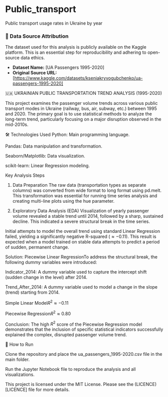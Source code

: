 # Public_transport
Public transport usage rates in Ukraine by year

### 🔎 Data Source Attribution

The dataset used for this analysis is publicly available on the Kaggle platform. This is an essential step for reproducibility and adhering to open-source data ethics.

* **Dataset Name:** [UA Passengers 1995-2020]
* **Original Source URL:** [https://www.kaggle.com/datasets/kseniakryvogubchenko/ua-passengers-1995-2020]

🇺🇦 UKRAINIAN PUBLIC TRANSPORTATION TREND ANALYSIS (1995-2020)

This project examines the passenger volume trends across various public transport modes in Ukraine (railway, bus, air, subway, etc.) between 1995 and 2020. The primary goal is to use statistical methods to analyze the long-term trend, particularly focusing on a major disruption observed in the mid-2010s.

🛠️ Technologies Used
Python: Main programming language.

Pandas: Data manipulation and transformation.

Seaborn/Matplotlib: Data visualization.

scikit-learn: Linear Regression modeling.

Key Analysis Steps
1. Data Preparation
The raw data (transportation types as separate columns) was converted from wide format to long format using pd.melt. This transformation was essential for running time series analysis and creating multi-line plots using the hue parameter.

2. Exploratory Data Analysis (EDA)
Visualization of yearly passenger volume revealed a stable trend until 2014, followed by a sharp, sustained decline. This indicated a severe structural break in the time series.

Initial attempts to model the overall trend using standard Linear Regression failed, yielding a significantly negative R-squared ($\approx -0.11$). This result is expected when a model trained on stable data attempts to predict a period of sudden, permanent change.

Solution: Piecewise Linear RegressionTo address the structural break, the following dummy variables were introduced:

Indicator_2014: A dummy variable used to capture the intercept shift (sudden change in the level) after 2014.

Trend_After_2014: A dummy variable used to model a change in the slope (trend) starting from 2014.

Simple Linear Model$R^2 \approx -0.11$

Piecewise Regression$R^2 \approx 0.80$

Conclusion: The high $R^2$ score of the Piecewise Regression model demonstrates that the inclusion of specific statistical indicators successfully explained the complex, disrupted passenger volume trend.

🚀 How to Run

Clone the repository and place the ua_passengers_1995-2020.csv file in the main folder.

Run the Jupyter Notebook file to reproduce the analysis and all visualizations.

This project is licensed under the MIT License. Please see the (LICENCE)[LICENCE] file for more details.

